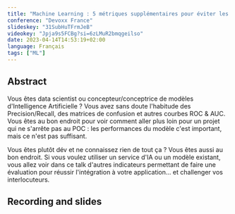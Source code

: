 ```yaml
---
title: "Machine Learning : 5 métriques supplémentaires pour éviter les modèles performants mais inutilis en prod"
conference: "Devoxx France"
slideskey: "31SubHuTFrmJeB"
videokey: "Jpja9s5FCBg?si=6zLMuR2bmqgeilso"
date: 2023-04-14T14:53:19+02:00
language: Français
tags: ["ML"]
---
```

## Abstract

Vous êtes data scientist ou concepteur/conceptrice de modèles d'Intelligence Artificielle ? Vous avez sans doute l'habitude des Precision/Recall, des matrices de confusion et autres courbes ROC & AUC. Vous êtes au bon endroit pour voir comment aller plus loin pour un projet qui ne s'arrête pas au POC : les performances du modèle c'est important, mais ce n'est pas suffisant.

Vous êtes plutôt dév et ne connaissez rien de tout ça ? Vous êtes aussi au bon endroit. Si vous voulez utiliser un service d'IA ou un modèle existant, vous allez voir dans ce talk d'autres indicateurs permettant de faire une évaluation pour réussir l'intégration à votre application... et challenger vos interlocuteurs.

## Recording and slides
